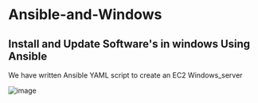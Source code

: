 # Ansible-and-Windows
 ## Install and Update Software's in windows Using Ansible

We have written Ansible YAML script to create an EC2 Windows_server 

![image](https://user-images.githubusercontent.com/67817741/183588577-e96aef3e-6448-4134-bfef-963ef5601431.png)

